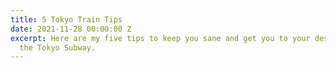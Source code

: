 ```yaml
---
title: 5 Tokyo Train Tips
date: 2021-11-28 00:00:00 Z
excerpt: Here are my five tips to keep you sane and get you to your destination on
  the Tokyo Subway.
---
```


